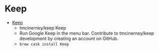 # Keep
- [Keep](https://github.com/tmcinerney/keep/)
  -  tmcinerney/keep Keep
  - Run Google Keep in the menu bar. Contribute to tmcinerney/keep development by creating an account on GitHub.
  - `brew cask install Keep`
